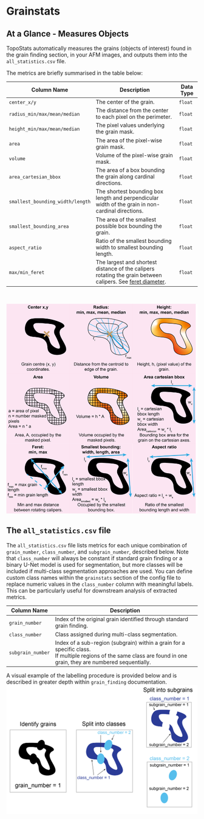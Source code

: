 # Grainstats

## At a Glance - Measures Objects

TopoStats automatically measures the grains (objects of interest) found in the grain finding section, in your
AFM images, and outputs them into the `all_statistics.csv` file.

The metrics are briefly summarised in the table below:

| Column Name                      | Description                                                                                                                                                | Data Type |
| -------------------------------- | ---------------------------------------------------------------------------------------------------------------------------------------------------------- | --------- |
| `center_x/y`                     | The center of the grain.                                                                                                                                   | `float`   |
| `radius_min/max/mean/median`     | The distance from the center to each pixel on the perimeter.                                                                                               | `float`   |
| `height_min/max/mean/median`     | The pixel values underlying the grain mask.                                                                                                                | `float`   |
| `area`                           | The area of the pixel-wise grain mask.                                                                                                                     | `float`   |
| `volume`                         | Volume of the pixel-wise grain mask.                                                                                                                       | `float`   |
| `area_cartesian_bbox`            | The area of a box bounding the grain along cardinal directions.                                                                                            | `float`   |
| `smallest_bounding_width/length` | The shortest bounding box length and perpendicular width of the grain in non-cardinal directions.                                                          | `float`   |
| `smallest_bounding_area`         | The area of the smallest possible box bounding the grain.                                                                                                  | `float`   |
| `aspect_ratio`                   | Ratio of the smallest bounding width to smallest bounding length.                                                                                          | `float`   |
| `max/min_feret`                  | The largest and shortest distance of the calipers rotating the grain between calipers. See [feret diameter](https://en.wikipedia.org/wiki/Feret_diameter). | `float`   |

&nbsp;

![Grain Stats image table pt1](../_static/images/grainstats/ts2_gs_metrics.png)

## The `all_statistics.csv` file

The `all_statistics.csv` file lists metrics for each unique combination of `grain_number`, `class_number`,
and `subgrain_number`, described below. Note that `class_number` will always be constant if standard grain finding
or a binary U-Net model is used for segmentation, but more classes will be included if
multi-class segmentation approaches are used. You can define custom class names within the `grainstats` section
of the config file to replace numeric values in the `class_number` column with meaningful labels.
This can be particularly useful for downstream analysis of extracted metrics.

| Column Name       | Description                                                                                                                                                              |
| ----------------- | ------------------------------------------------------------------------------------------------------------------------------------------------------------------------ |
| `grain_number`    | Index of the original grain identified through standard grain finding.                                                                                                   |
| `class_number`    | Class assigned during multi-class segmentation.                                                                                                                          |
| `subgrain_number` | Index of a sub-region (subgrain) within a grain for a specific class. <br> If multiple regions of the same class are found in one grain, they are numbered sequentially. |

A visual example of the labelling procedure is provided below and is
described in greater depth within `grain_finding` documentation.
![grain-class-subgrain](../_static/images/grainstats/methods-09.png)
